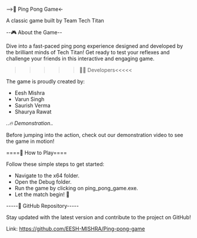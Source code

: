 -->🏓 Ping Pong Game<-

A classic game built by Team Tech Titan

--🎮 About the Game--

Dive into a fast-paced ping pong experience designed and developed by the brilliant minds of Tech Titan! Get ready to test your reflexes and challenge your friends in this interactive and engaging game.

>>>>>👨‍💻 Developers<<<<<


The game is proudly created by:
- Eesh Mishra
- Varun Singh
- Saurish Verma
- Shaurya Rawat


_._._🔥 Demonstration_._._

Before jumping into the action, check out our demonstration video to see the game in motion!

====🚀 How to Play====

Follow these simple steps to get started:
- Navigate to the x64 folder.
- Open the Debug folder.
- Run the game by clicking on ping_pong_game.exe.
- Let the match begin! 🏓

-----🔗 GitHub Repository-----

Stay updated with the latest version and contribute to the project on GitHub!

Link: https://github.com/EESH-MISHRA/Ping-pong-game
